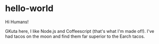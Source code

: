 # hello-world

Hi Humans!

GKuta here, I like Node.js and Coffeescript (that's what I'm made of!).
I've had tacos on the moon and find them far superior to the Earch tacos.
